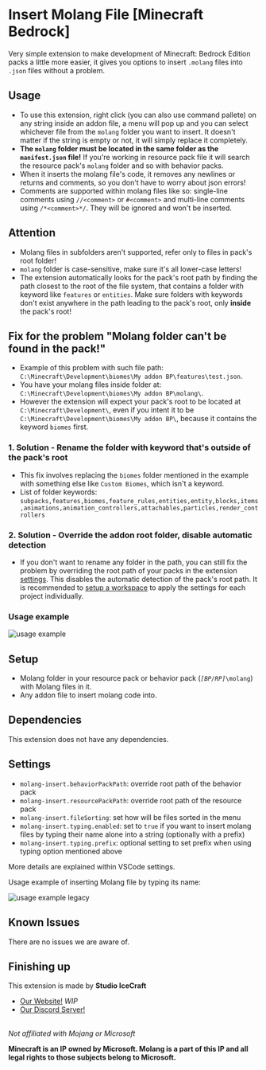 # Insert Molang File \[Minecraft Bedrock\]

Very simple extension to make development of Minecraft: Bedrock Edition packs a little more easier,
it gives you options to insert `.molang` files into `.json` files without a problem.

## Usage

- To use this extension, right click (you can also use command pallete) on any string inside an addon file, a menu will pop up
and you can select whichever file from the `molang` folder you want to insert. It doesn't matter if the string is empty or not,
it will simply replace it completely.
- **The `molang` folder must be located in the same folder as the `manifest.json` file!** If you're working in resource pack file
it will search the resource pack's `molang` folder and so with behavior packs.  
- When it inserts the molang file's code, it removes any newlines or returns and comments, so you don't have to worry about json errors!  
- Comments are supported within molang files like so: single-line comments using `//<comment>` or `#<comment>` and multi-line comments using `/*<comment>*/`. They will be ignored and won't be inserted.

## Attention

- Molang files in subfolders aren't supported, refer only to files in pack's root folder!
- `molang` folder is case-sensitive, make sure it's all lower-case letters!
- The extension automatically looks for the pack's root path by finding the path closest to the root of the file system, that contains a folder with keyword like `features` or `entities`. Make sure folders with keywords don't exist anywhere in the path leading to the pack's root, only **inside** the pack's root!

## Fix for the problem "Molang folder can't be found in the pack!"

- Example of this problem with such file path: `C:\Minecraft\Development\biomes\My addon BP\features\test.json`.
- You have your molang files inside folder at: `C:\Minecraft\Development\biomes\My addon BP\molang\`.
- However the extension will expect your pack's root to be located at `C:\Minecraft\Development\`, even if you intent it to be `C:\Minecraft\Development\biomes\My addon BP\`, because it contains the keyword `biomes` first.

### 1. Solution - Rename the folder with keyword that's outside of the pack's root

- This fix involves replacing the `biomes` folder mentioned in the example with something else like `Custom Biomes`,
which isn't a keyword.
- List of folder keywords: `subpacks,features,biomes,feature_rules,entities,entity,blocks,items,animations,animation_controllers,attachables,particles,render_controllers`

### 2. Solution - Override the addon root folder, disable automatic detection

- If you don't want to rename any folder in the path, you can still fix the problem by overriding the root path of your packs
in the extension [settings](https://code.visualstudio.com/docs/getstarted/settings). This disables the automatic detection of
the pack's root path. It is recommended to [setup a workspace](https://code.visualstudio.com/docs/editor/workspaces) to apply
the settings for each project individually.

### Usage example

![usage example](https://raw.githubusercontent.com/PavelDobCZ23/Insert-Molang-File-VSCode-Extension-/main/assets/example_usage.gif)

## Setup

- Molang folder in your resource pack or behavior pack (*`[BP/RP]`*`\molang`) with Molang files in it.
- Any addon file to insert molang code into.

## Dependencies

This extension does not have any dependencies.

## Settings

- `molang-insert.behaviorPackPath`: override root path of the behavior pack
- `molang-insert.resourcePackPath`: override root path of the resource pack
- `molang-insert.fileSorting`: set how will be files sorted in the menu
- `molang-insert.typing.enabled`: set to `true` if you want to insert molang files by typing their name alone into a string (optionally with a prefix)
- `molang-insert.typing.prefix`: optional setting to set prefix when using typing option mentioned above

More details are explained within VSCode settings.

Usage example of inserting Molang file by typing its name:

![usage example legacy](https://raw.githubusercontent.com/PavelDobCZ23/Insert-Molang-File-VSCode-Extension-/main/assets/example_usage_legacy.gif)

## Known Issues

There are no issues we are aware of.

## Finishing up

This extension is made by **Studio IceCraft**

- [Our Website!](https://www.icecraftstudio.repl.co) *WIP*
- [Our Discord Server!](https://discord.com/invite/K28m8cKp74)

\
*Not affiliated with Mojang or Microsoft*

**Minecraft is an IP owned by Microsoft. Molang is a part of this IP and all legal rights to those subjects belong to Microsoft.**
